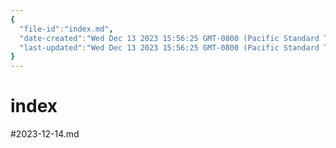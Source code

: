 ```yaml
---
{
  "file-id":"index.md",
  "date-created":"Wed Dec 13 2023 15:56:25 GMT-0800 (Pacific Standard Time)",
  "last-updated":"Wed Dec 13 2023 15:56:25 GMT-0800 (Pacific Standard Time)"
}
---
```


# index

#2023-12-14.md
